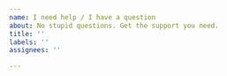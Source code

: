 ```yaml
---
name: I need help / I have a question
about: No stupid questions. Get the support you need.
title: ''
labels: ''
assignees: ''

---
```



